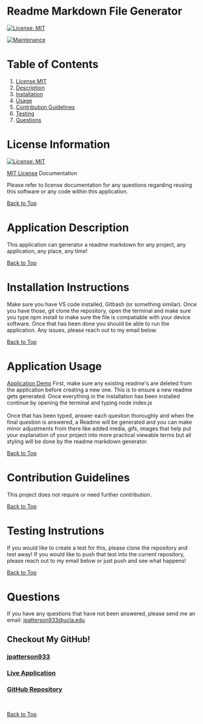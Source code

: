 # Readme Markdown File Generator

[![License: MIT](https://img.shields.io/badge/License-MIT-yellow.svg)](https://opensource.org/licenses/MIT)

[![Maintenance](https://img.shields.io/badge/Maintained%3F-yes-green.svg)](https://GitHub.com/Naereen/StrapDown.js/graphs/commit-activity)

# Table of Contents
1. [License MIT](#license-information)
2. [Description](#application-description)
3. [Installation](#installation-instructions)
4. [Usage](#application-usage)
5. [Contribution Guidelines](#contribution-guidelines)
6. [Testing](#testing-instrutions)
7. [Questions](#questions)

# License Information

[![License: MIT](https://img.shields.io/badge/License-MIT-yellow.svg)](https://opensource.org/licenses/MIT)

[MIT License](https://www.mit.edu/~amini/LICENSE.md) Documentation

Please refer to license documentation for any questions regarding reusing 
this software or any code within this application.

[Back to Top](#table-of-contents)

# Application Description

This application can generator a readme markdown for any project, any application, any place, any time!

[Back to Top](#table-of-contents)

# Installation Instructions

Make sure you have VS code installed, Gitbash (or something similar). Once you have those, git clone the repository, open the terminal and make sure you type npm install to make sure the file is compatiable with your device software. Once that has been done you should be able to run the application. Any issues, please reach out to my email below.

[Back to Top](#table-of-contents)

# Application Usage
[Application Demo](https://youtu.be/wAbhc1If1gs)
First, make sure any existing readme's are deleted from the application before creating a new one. This is to ensure a new readme gets generated. Once everything in the installation has been installed continue by opening the terminal and typing node index.js <br>
<br>
Once that has been typed, answer each question thoroughly and when the final question is answered, a Readme will be generated and you can make minor adjustments from there like added media, gifs, images that help put your explanation of your project into more practical viewable terms but all styling will be done by the readme markdown generator.

[Back to Top](#table-of-contents)

# Contribution Guidelines

This project does not require or need further contribution. 

[Back to Top](#table-of-contents)

# Testing Instrutions

If you would like to create a test for this, please clone the repository and test away! If you would like to push that test into the current repository, please reach out to my email below or just push and see what happens!

[Back to Top](#table-of-contents)

# Questions

If you have any questions that have not been answered, please send me an email: jpatterson933@ucla.edu

## Checkout My GitHub!


### [jpatterson933](https://github.com/jpatterson933)
### [Live Application](https://github.com/jpatterson933/readme-generator)
### [GitHub Repository](https://github.com/jpatterson933/readme-generator)

<br>

[Back to Top](#table-of-contents)